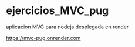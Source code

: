 # ejercicios_MVC_pug

aplicacion MVC para nodejs desplegada en render

https://mvc-pug.onrender.com
